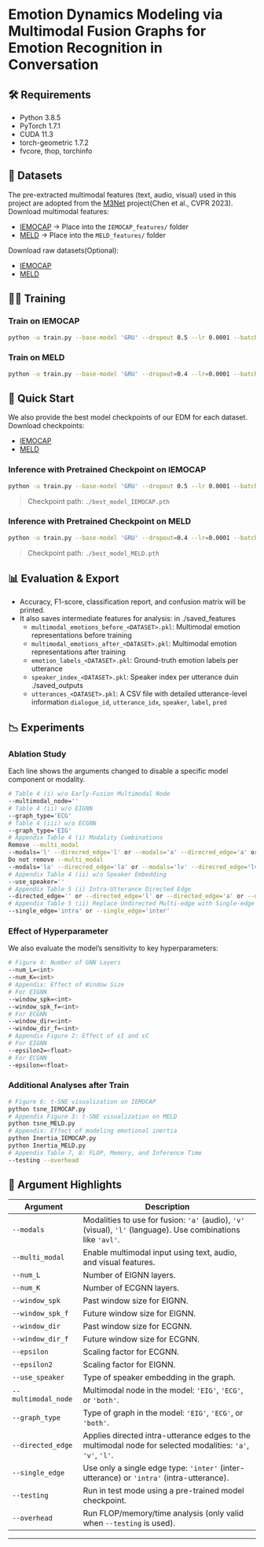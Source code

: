 # Emotion Dynamics Modeling via Multimodal Fusion Graphs for Emotion Recognition in Conversation

## 🛠️ Requirements

- Python 3.8.5
- PyTorch 1.7.1
- CUDA 11.3
- torch-geometric 1.7.2
- fvcore, thop, torchinfo

## 📁 Datasets
The pre-extracted multimodal features (text, audio, visual) used in this project are adopted from the [M3Net](https://github.com/feiyuchen7/M3NET) project(Chen et al., CVPR 2023). Download multimodal features:
- [IEMOCAP](https://drive.google.com/drive/folders/1s5S1Ku679nlVZQPEfq-6LXgoN1K6Tzmz?usp=drive_link) → Place into the `IEMOCAP_features/` folder  
- [MELD](https://drive.google.com/drive/folders/1GfqY7WNVeCBWoFa_NSTalnaIgyyOVJuC?usp=drive_link) → Place into the `MELD_features/` folder


Download raw datasets(Optional):
- [IEMOCAP](https://sail.usc.edu/iemocap/)
- [MELD](https://github.com/SenticNet/MELD)

## 🏋️‍♀️ Training

### Train on IEMOCAP
```bash
python -u train.py --base-model 'GRU' --dropout 0.5 --lr 0.0001 --batch-size=32 --epochs=60 --multi_modal --mm_fusion_mthd='concat_DHT' --modals='avl' --Dataset='IEMOCAP' --norm BN --num_L=6 --num_K=3 --window_spk=10 --window_spk_f=-1 --window_dir=1 --window_dir_f=-1 --epsilon2=1 --epsilon=1 --use_speaker='bh' --multimodal_node='both' --graph_type='both' --directed_edge='avl' --single_edge=''
```

### Train on MELD
```bash
python -u train.py --base-model 'GRU' --dropout=0.4 --lr=0.0001 --batch-size 32 --epochs=6 --multi_modal --mm_fusion_mthd='concat_DHT' --modals='avl' --Dataset='MELD' --norm BN --num_L=1 --num_K=1 --window_spk=3 --window_spk_f=1 --window_dir=8 --window_dir_f=6 --epsilon2=0.1 --epsilon=1.1 --use_speaker='i' --multimodal_node='both' --graph_type='both' --directed_edge='avl' --single_edge=''
```

## 🚀 Quick Start
We also provide the best model checkpoints of our EDM for each dataset. Download checkpoints:
- [IEMOCAP](https://drive.google.com/file/d/1RGmLqOcXkLHCv8ibTHVYSHZa9aFoTH64/view?usp=drive_link)  
- [MELD](https://drive.google.com/file/d/1wy9mxnGHL1Mkt4napDzdoefe1MCQY6SL/view?usp=drive_link)
  
### Inference with Pretrained Checkpoint on IEMOCAP
```bash
python -u train.py --base-model 'GRU' --dropout 0.5 --lr 0.0001 --batch-size=32 --epochs=60 --multi_modal --mm_fusion_mthd='concat_DHT' --modals='avl' --Dataset='IEMOCAP' --norm BN --num_L=6 --num_K=3 --window_spk=10 --window_spk_f=-1 --window_dir=1 --window_dir_f=-1 --epsilon2=1 --epsilon=1 --use_speaker='bh' --multimodal_node='both' --graph_type='both' --directed_edge='avl' --single_edge='' --testing
```
> Checkpoint path: `./best_model_IEMOCAP.pth`

### Inference with Pretrained Checkpoint on MELD
```bash
python -u train.py --base-model 'GRU' --dropout=0.4 --lr=0.0001 --batch-size 32 --epochs=6 --multi_modal --mm_fusion_mthd='concat_DHT' --modals='avl' --Dataset='MELD' --norm BN --num_L=1 --num_K=1 --window_spk=3 --window_spk_f=1 --window_dir=8 --window_dir_f=6 --epsilon2=0.1 --epsilon=1.1 --use_speaker='i' --multimodal_node='both' --graph_type='both' --directed_edge='avl' --single_edge='' --testing
```
> Checkpoint path: `./best_model_MELD.pth`

## 📊 Evaluation & Export

- Accuracy, F1-score, classification report, and confusion matrix will be printed.
- It also saves intermediate features for analysis:
  in ./saved_features
  - `multimodal_emotions_before_<DATASET>.pkl`: Multimodal emotion representations before training
  - `multimodal_emotions_after_<DATASET>.pkl`: Multimodal emotion representations after training
  - `emotion_labels_<DATASET>.pkl`: Ground-truth emotion labels per utterance
  - `speaker_index_<DATASET>.pkl`: Speaker index per utterance
duin ./saved_outputs
  - `utterances_<DATASET>.pkl`: A CSV file with detailed utterance-level information `dialogue_id`, `utterance_idx`, `speaker`, `label`, `pred`



## 📉 Experiments
### Ablation Study
Each line shows the arguments changed to disable a specific model component or modality.
```bash
# Table 4 (i) w/o Early-Fusion Multimodal Node
--multimodal_node=''
# Table 4 (ii) w/o EIGNN
--graph_type='ECG'
# Table 4 (iii) w/o ECGNN
--graph_type='EIG'
# Appendix Table 4 (i) Modality Combinations
Remove --multi_modal
--modals='l' --direcred_edge='l' or --modals='a' --direcred_edge='a' or --modals='v' --direcred_edge='v'
Do not remove --multi_modal
--modals='la' --direcred_edge='la' or --modals='lv' --direcred_edge='lv' or --modals='av' --direcred_edge='av'
# Appendix Table 4 (ii) w/o Speaker Embedding
--use_speaker=''
# Appendix Table 5 (i) Intra-Utterance Directed Edge
--directed_edge='' or --directed_edge='l' or --directed_edge='a' or --directed_edge='v' or --directed_edge='la' or --directed_edge='lv' or --directed_edge='av'
# Appendix Table 5 (ii) Replace Undirected Multi-edge with Single-edge
--single_edge='intra' or --single_edge='inter'
```

### Effect of Hyperparameter
We also evaluate the model’s sensitivity to key hyperparameters:
```bash
# Figure 4: Number of GNN Layers
--num_L=<int>
--num_K=<int>
# Appendix: Effect of Window Size
# For EIGNN
--window_spk=<int>
--window_spk_f=<int>
# For ECGNN
--window_dir=<int>
--window_dir_f=<int>
# Appendix Figure 2: Effect of εI and εC
# For EIGNN
--epsilon2=<float>
# For ECGNN
--epsilon=<float>
```

### Additional Analyses after Train
```bash
# Figure 6: t-SNE visualization on IEMOCAP
python tsne_IEMOCAP.py
# Appendix Figure 3: t-SNE visualization on MELD
python tsne_MELD.py
# Appendix: Effect of modeling emotional inertia
python Inertia_IEMOCAP.py
python Inertia_MELD.py
# Appendix Table 7, 8: FLOP, Memory, and Inference Time
--testing --overhead
``` 

## 🔧 Argument Highlights

| Argument              | Description                                                                 |
|-----------------------|-----------------------------------------------------------------------------|
| `--modals`            | Modalities to use for fusion: `'a'` (audio), `'v'` (visual), `'l'` (language). Use combinations like `'avl'`. |
| `--multi_modal`       | Enable multimodal input using text, audio, and visual features.             |
| `--num_L`             | Number of EIGNN layers.                           |
| `--num_K`             | Number of ECGNN layers.                       |
| `--window_spk`        | Past window size for EIGNN.                           |
| `--window_spk_f`      | Future window size for EIGNN.                         |
| `--window_dir`        | Past window size for ECGNN.                           |
| `--window_dir_f`      | Future window size for ECGNN.                         |
| `--epsilon`           | Scaling factor for ECGNN.                           |
| `--epsilon2`          | Scaling factor for EIGNN.                         |
| `--use_speaker`       | Type of speaker embedding in the graph.                         |
| `--multimodal_node`   | Multimodal node in the model: `'EIG'`, `'ECG'`, or `'both'`. |
| `--graph_type`        | Type of graph in the model: `'EIG'`, `'ECG'`, or `'both'`. |
| `--directed_edge`     | Applies directed intra-utterance edges to the multimodal node for selected modalities: `'a'`, `'v'`, `'l'`. |
| `--single_edge`       | Use only a single edge type: `'inter'` (inter-utterance) or `'intra'` (intra-utterance). |
| `--testing`           | Run in test mode using a pre-trained model checkpoint.                      |
| `--overhead`          | Run FLOP/memory/time analysis (only valid when `--testing` is used).        |
---

